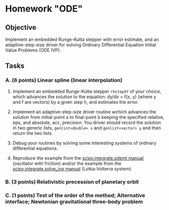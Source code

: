 # Homework "ODE"

## Objective

Implement an embedded Runge-Kutta stepper with error estimate, and an adaptive-step-size driver for solving Ordinary Differential Equation Initial Value Problems (ODE IVP).

## Tasks

### A. (6 points) Linear spline (linear interpolation)

1. Implement an embedded Runge-Kutta stepper `rkstepXY` of your choice, which advances the solution to the equation: 
dy/dx = f(x, y)
(where y and f are vectors) by a given step h, and estimates the error.

2. Implement an adaptive-step-size driver routine wchich advances the solution from initial-point a to final-point b keeping the specified relative, eps, and absolute, acc, precision. You driver should record the solution in two generic lists, `genlist<double> x` and `genlist<vector> y` and then return the two lists.

3. Debug your routines by solving some interesting systems of ordinary differential equations.

4. Reproduce the example from the [scipy.integrate.odeint manual](https://docs.scipy.org/doc/scipy/reference/generated/scipy.integrate.odeint.html) (oscillator with friction) and/or the example from the [scipy.integrate.solve_ivp manual](https://docs.scipy.org/doc/scipy/reference/generated/scipy.integrate.solve_ivp.html) (Lotka-Volterra system).


### B. (3 points) Relativistic precession of planetary orbit

### C. (1 points) Test of the order of the method; Alternative interface; Newtonian gravitational three-body problem
